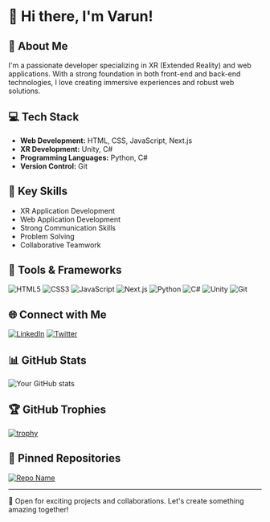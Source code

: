 # 👋 Hi there, I'm Varun!

## 🚀 About Me
I'm a passionate developer specializing in XR (Extended Reality) and web applications. With a strong foundation in both front-end and back-end technologies, I love creating immersive experiences and robust web solutions.

## 💻 Tech Stack
- **Web Development:** HTML, CSS, JavaScript, Next.js
- **XR Development:** Unity, C#
- **Programming Languages:** Python, C#
- **Version Control:** Git

## 🌟 Key Skills
- XR Application Development
- Web Application Development
- Strong Communication Skills
- Problem Solving
- Collaborative Teamwork

## 🔧 Tools & Frameworks
![HTML5](https://img.shields.io/badge/-HTML5-E34F26?style=flat-square&logo=html5&logoColor=white)
![CSS3](https://img.shields.io/badge/-CSS3-1572B6?style=flat-square&logo=css3)
![JavaScript](https://img.shields.io/badge/-JavaScript-F7DF1E?style=flat-square&logo=javascript&logoColor=black)
![Next.js](https://img.shields.io/badge/-Next.js-000000?style=flat-square&logo=next.js)
![Python](https://img.shields.io/badge/-Python-3776AB?style=flat-square&logo=Python&logoColor=white)
![C#](https://img.shields.io/badge/-C%23-239120?style=flat-square&logo=c-sharp&logoColor=white)
![Unity](https://img.shields.io/badge/-Unity-000000?style=flat-square&logo=unity&logoColor=white)
![Git](https://img.shields.io/badge/-Git-F05032?style=flat-square&logo=git&logoColor=white)

## 🌐 Connect with Me
[![LinkedIn](https://img.shields.io/badge/-LinkedIn-0077B5?style=for-the-badge&logo=linkedin&logoColor=white)](https://www.linkedin.com/in/your-profile)
[![Twitter](https://img.shields.io/badge/-Twitter-1DA1F2?style=for-the-badge&logo=twitter&logoColor=white)](https://twitter.com/your-handle)

## 📊 GitHub Stats
![Your GitHub stats](https://github-readme-stats.vercel.app/api?username=Hellishdream&show_icons=true&theme=radical)

## 🏆 GitHub Trophies
[![trophy](https://github-profile-trophy.vercel.app/?username=Hellishdream&theme=onedark)](https://github.com/ryo-ma/github-profile-trophy)

## 📌 Pinned Repositories
[![Repo Name](https://github-readme-stats.vercel.app/api/pin/?username=Hellishdream&repo=objecttrack)](https://github.com/Hellishdream/objecttrack)


---

💼 Open for exciting projects and collaborations. Let's create something amazing together!
